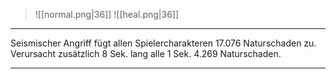 > ![[normal.png|36]]
> ![[heal.png|36]] 

***
Seismischer Angriff fügt allen Spielercharakteren 17.076 Naturschaden zu. Verursacht zusätzlich 8 Sek. lang alle 1 Sek. 4.269 Naturschaden.



***